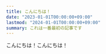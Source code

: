 ```yaml
---
title: こんにちは！
date: "2023-01-01T00:00:00+09:00"
lastmod: "2024-01-01T00:00:00+09:00"
summary: これは一番最初の記事です
---
```


こんにちは！こんにちは！
